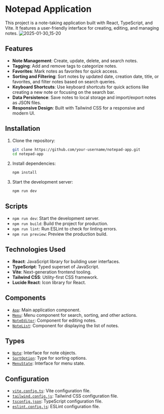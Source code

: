 # Notepad Application

This project is a note-taking application built with React, TypeScript, and Vite. It features a user-friendly interface for creating, editing, and managing notes.
![2025-01-30_15-20](https://github.com/user-attachments/assets/79922dc8-8714-4cb3-8754-d664a9919ecb)


## Features

- **Note Management**: Create, update, delete, and search notes.
- **Tagging**: Add and remove tags to categorize notes.
- **Favorites**: Mark notes as favorites for quick access.
- **Sorting and Filtering**: Sort notes by updated date, creation date, title, or favorites, and filter notes based on search queries.
- **Keyboard Shortcuts**: Use keyboard shortcuts for quick actions like creating a new note or focusing on the search bar.
- **Data Persistence**: Save notes to local storage and import/export notes as JSON files.
- **Responsive Design**: Built with Tailwind CSS for a responsive and modern UI.

## Installation

1. Clone the repository:

    ```sh
    git clone https://github.com/your-username/notepad-app.git
    cd notepad-app
    ```

2. Install dependencies:

    ```sh
    npm install
    ```

3. Start the development server:

    ```sh
    npm run dev
    ```

## Scripts

- `npm run dev`: Start the development server.
- `npm run build`: Build the project for production.
- `npm run lint`: Run ESLint to check for linting errors.
- `npm run preview`: Preview the production build.

## Technologies Used

- **React**: JavaScript library for building user interfaces.
- **TypeScript**: Typed superset of JavaScript.
- **Vite**: Next-generation frontend tooling.
- **Tailwind CSS**: Utility-first CSS framework.
- **Lucide React**: Icon library for React.

## Components

- [`App`](src/App.tsx ): Main application component.
- [`Menu`](src/components/Menu.tsx ): Menu component for search, sorting, and other actions.
- [`NoteEditor`](src/components/NoteEditor.tsx ): Component for editing notes.
- [`NoteList`](src/components/NoteList.tsx ): Component for displaying the list of notes.

## Types

- [`Note`](src/types.ts ): Interface for note objects.
- [`SortOption`](src/types.ts ): Type for sorting options.
- [`MenuState`](src/types.ts ): Interface for menu state.

## Configuration

- [`vite.config.ts`](vite.config.ts ): Vite configuration file.
- [`tailwind.config.js`](tailwind.config.js ): Tailwind CSS configuration file.
- [`tsconfig.json`](tsconfig.json ): TypeScript configuration file.
- [`eslint.config.js`](eslint.config.js ): ESLint configuration file.

